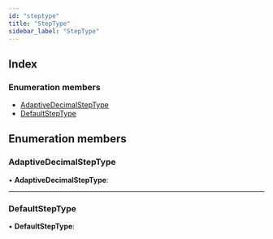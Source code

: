 ```yaml
---
id: "steptype"
title: "StepType"
sidebar_label: "StepType"
---
```


## Index

### Enumeration members

* [AdaptiveDecimalStepType](steptype.md#adaptivedecimalsteptype)
* [DefaultStepType](steptype.md#defaultsteptype)

## Enumeration members

###  AdaptiveDecimalStepType

• **AdaptiveDecimalStepType**:

___

###  DefaultStepType

• **DefaultStepType**:

